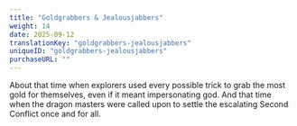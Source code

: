 ```yaml
---
title: "Goldgrabbers & Jealousjabbers"
weight: 14
date: 2025-09-12
translationKey: "goldgrabbers-jealousjabbers"
uniqueID: "goldgrabbers-jealousjabbers"
purchaseURL: ""
---
```


About that time when explorers used every possible trick to grab the most gold for themselves, even if it meant impersonating god. And that time when the dragon masters were called upon to settle the escalating Second Conflict once and for all.